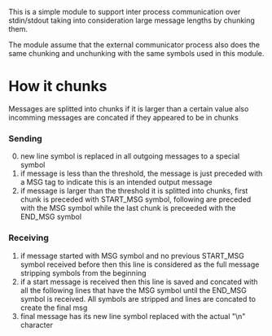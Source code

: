 This is a simple module to support inter process communication over stdin/stdout taking into consideration large message lengths by chunking them.

The module assume that the external communicator process also does the same chunking and unchunking with the same symbols used in this module.

# How it chunks

Messages are splitted into chunks if it is larger than a certain value also incomming messages are concated if they appeared to be in chunks

### Sending

0. new line symbol is replaced in all outgoing messages to a special symbol
1. if message is less than the threshold, the message is just preceded with a MSG tag to indicate this is an intended output message
2. if message is larger than the threshold it is splitted into chunks, first chunk is preceded with START_MSG symbol, following are preceded with the MSG symbol while the last chunk is preceeded with the END_MSG symbol


### Receiving
1. if message started with MSG symbol and no previous START_MSG symbol received before then this line is considered as the full message stripping symbols from the beginning
2. if a start message is received then this line is saved and concated with all the following lines that have the MSG symbol until the END_MSG symbol is received. All symbols are stripped and lines are concated to create the final msg
3. final message has its new line symbol replaced with the actual "\n" character
